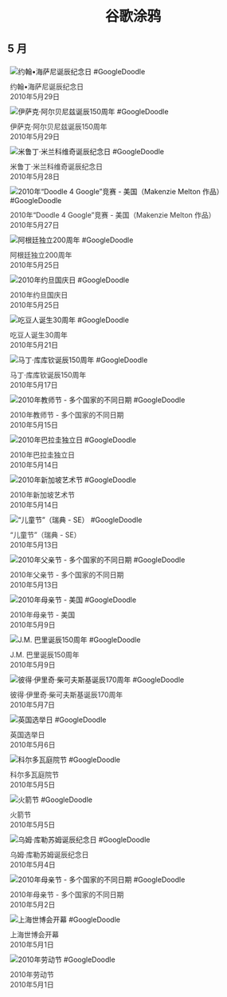 
<h1 align="center"> 谷歌涂鸦 </h1>




## 5 月

<div class="image">


<img src="https://lh3.googleusercontent.com/Qph2mgl11ZlGNYIfzW-Q4-ewD7t1qQjs6W-XrC9zy3BA7JqY0OE27BkGyX9K60InGGrKAV7d0TDUc66EdaAiYTqGBPACUYzEKBIeTvkf=s660" alt="约翰•海萨尼诞辰纪念日 #GoogleDoodle" style="margin: 5px"/>
<div class="info" style="font-size: 14px; color:#333333; margin:5px"><div class="title">约翰•海萨尼诞辰纪念日</div><div class="date">2010年5月29日</div></div>

<img src="https://lh3.googleusercontent.com/cgAKSrmOFlYN9MKnSWujGoPD1yvJFjv40r3mDaT-WADOWYMCSYOF0CKfAIQJ1AoGAiyVDEbFqHYc48GWIGOdrgUedyy5JyoXDrZYFtw4=s660" alt="伊萨克·阿尔贝尼兹诞辰150周年 #GoogleDoodle" style="margin: 5px"/>
<div class="info" style="font-size: 14px; color:#333333; margin:5px"><div class="title">伊萨克·阿尔贝尼兹诞辰150周年</div><div class="date">2010年5月29日</div></div>

<img src="https://lh3.googleusercontent.com/gr3iiMvuQKzxtNfvhxthSlcIE1ZMtlkcjeIK6EW5-eF3SReXoIfsooiGA8QPYXarS8bw-USLXe5SFhnfa96T4gCT4Khc_PHEvApODZI=s660" alt="米鲁丁·米兰科维奇诞辰纪念日 #GoogleDoodle" style="margin: 5px"/>
<div class="info" style="font-size: 14px; color:#333333; margin:5px"><div class="title">米鲁丁·米兰科维奇诞辰纪念日</div><div class="date">2010年5月28日</div></div>

<img src="https://lh3.googleusercontent.com/QAnRhkog0L5NC4n62pTrISR-Y9zrTTC6piMiasnFH_Hq59aNZL7Zy693MpNJQj4lorb7RmL8DdfN22zsZV5HTPwWQPRiG8WK5hAhKIMDPQ=s660" alt="2010年“Doodle 4 Google”竞赛 - 美国（Makenzie Melton 作品） #GoogleDoodle" style="margin: 5px"/>
<div class="info" style="font-size: 14px; color:#333333; margin:5px"><div class="title">2010年“Doodle 4 Google”竞赛 - 美国（Makenzie Melton 作品）</div><div class="date">2010年5月27日</div></div>

<img src="https://lh3.googleusercontent.com/UoQUkaNppz4y2Efb-2-Y2uwBm7qHFiFnU-PL0HKMaAD5kOszCc4OVTkPq-791FCM5U-kMb9pOKvc-sBpiGviqARzyqjFzNGRCwqbe0dH=s660" alt="阿根廷独立200周年 #GoogleDoodle" style="margin: 5px"/>
<div class="info" style="font-size: 14px; color:#333333; margin:5px"><div class="title">阿根廷独立200周年</div><div class="date">2010年5月25日</div></div>

<img src="https://lh3.googleusercontent.com/StQFqtHMzzO-qUbn0r5OfMybx6Yc8uGMclm_jk8L8MCBg7C7kGf5Dxbxm4SWhiSO5FpEQRi-OxU07nNUOIpNrNp4I9ylp66aBXlV42y5=s660" alt="2010年约旦国庆日 #GoogleDoodle" style="margin: 5px"/>
<div class="info" style="font-size: 14px; color:#333333; margin:5px"><div class="title">2010年约旦国庆日</div><div class="date">2010年5月25日</div></div>

<img src="https://lh3.googleusercontent.com/H8hhcUas7f9Pi4aMLTQfSTVk1wwE1d_SPYYGldXn9S8GARJis2ED4EpnIfXzfBhTP8KZM64bFnmgowpU3Ct7b7OznwcRakNOM3mB2KRr=s660" alt="吃豆人诞生30周年 #GoogleDoodle" style="margin: 5px"/>
<div class="info" style="font-size: 14px; color:#333333; margin:5px"><div class="title">吃豆人诞生30周年</div><div class="date">2010年5月21日</div></div>

<img src="https://lh3.googleusercontent.com/NKG8y5CPQyx8IWwT5vUWw0C55bvhcO1U319yTqyTxLW9v9mtgUofdKn1-qBFP_s_U_ew7bZmZvKorNH9tjduABfJHlNZ5h0fr7lGRrmz=s660" alt="马丁·库库钦诞辰150周年 #GoogleDoodle" style="margin: 5px"/>
<div class="info" style="font-size: 14px; color:#333333; margin:5px"><div class="title">马丁·库库钦诞辰150周年</div><div class="date">2010年5月17日</div></div>

<img src="https://lh3.googleusercontent.com/YJ6FGf9lmZ010kSixgIdSy0QYCUcP4jL9QEm4W5YjVeheiL3ZTtg1F0XSTI-NZP9tlhEOq7ZPYzEUkkF8YaODRtEiphT__5MF1kZWEhG=s660" alt="2010年教师节 - 多个国家的不同日期 #GoogleDoodle" style="margin: 5px"/>
<div class="info" style="font-size: 14px; color:#333333; margin:5px"><div class="title">2010年教师节 - 多个国家的不同日期</div><div class="date">2010年5月15日</div></div>

<img src="https://lh3.googleusercontent.com/kKCqLJx3tGpPx88ljFYbY911_BWSCUZ1nWM7_Q1lfxHVUap9JvL-Jo1CAfGPhrHmaWR5740mM2R8yKKO9vLKTJawkHrLfzopy-RVTQB9=s660" alt="2010年巴拉圭独立日 #GoogleDoodle" style="margin: 5px"/>
<div class="info" style="font-size: 14px; color:#333333; margin:5px"><div class="title">2010年巴拉圭独立日</div><div class="date">2010年5月14日</div></div>

<img src="https://lh3.googleusercontent.com/UhXhnhui0zLG1hD93q1ZFVE1sC2YlRhHAEPpmw58HcC0JEIRgToMvwYX8WKZ2KLHE1NaklmYjcsKG4vtScsmwM7p3AaYKdxICxgJoIX-=s660" alt="2010年新加坡艺术节 #GoogleDoodle" style="margin: 5px"/>
<div class="info" style="font-size: 14px; color:#333333; margin:5px"><div class="title">2010年新加坡艺术节</div><div class="date">2010年5月14日</div></div>

<img src="https://lh3.googleusercontent.com/vfDbWK3h-BcfYHMJl_Kn84pjTn0I8akSzg-bnDs_vSkgTb_Gv_jUyLCxu-AvKoIe1Ya8m2HkDIFc3QnEpFwDn9BQkFZTq43yTBbiYqo" alt="“儿童节”（瑞典 - SE） #GoogleDoodle" style="margin: 5px"/>
<div class="info" style="font-size: 14px; color:#333333; margin:5px"><div class="title">“儿童节”（瑞典 - SE）</div><div class="date">2010年5月13日</div></div>

<img src="https://lh3.googleusercontent.com/GqWBybCL8MLAv14fXIKuweo6SMcSi5ekNJa8G9iDbm1uOxuojytT3cEW0mkbGB4ZlAgax_vdknMktC1VLkRw3LZ1Ju3dgs1DHoa8_AU6=s660" alt="2010年父亲节 - 多个国家的不同日期 #GoogleDoodle" style="margin: 5px"/>
<div class="info" style="font-size: 14px; color:#333333; margin:5px"><div class="title">2010年父亲节 - 多个国家的不同日期</div><div class="date">2010年5月13日</div></div>

<img src="https://lh3.googleusercontent.com/h5pEYIno22FhVKum_J-rrp02IhMfratpyj38p2SvKpQLrzc2JYqpPyvsHaHuZzVdiVzMc5AWBznSDn1HZBqenzro8oysjRM1ouccd9-e_w=s660" alt="2010年母亲节 - 美国 #GoogleDoodle" style="margin: 5px"/>
<div class="info" style="font-size: 14px; color:#333333; margin:5px"><div class="title">2010年母亲节 - 美国</div><div class="date">2010年5月9日</div></div>

<img src="https://lh3.googleusercontent.com/LSoHD6THpaM5ABJAtDQQUX0f8Zl9WkEP-LixW12JopYhvOxW_-hfPPZCnlAlyrU8azM9o_BS2H_fe5aBTK2N5wQ-6G3kCkHsFsNi_N9lZA=s660" alt="J.M. 巴里诞辰150周年 #GoogleDoodle" style="margin: 5px"/>
<div class="info" style="font-size: 14px; color:#333333; margin:5px"><div class="title">J.M. 巴里诞辰150周年</div><div class="date">2010年5月9日</div></div>

<img src="https://lh3.googleusercontent.com/Wuo6bFSup5iWvnvFJcPUwgTYYTlKp4I1XvoADf5GYGrB_dJIlLyde77fpgR7gZZtz-_0KWhKvKQ0Fv9Avk087kJ0vF1pXe7RTypW6h4F=s660" alt="彼得·伊里奇·柴可夫斯基诞辰170周年 #GoogleDoodle" style="margin: 5px"/>
<div class="info" style="font-size: 14px; color:#333333; margin:5px"><div class="title">彼得·伊里奇·柴可夫斯基诞辰170周年</div><div class="date">2010年5月7日</div></div>

<img src="https://lh3.googleusercontent.com/Xj3sR_zgEQZBl-IPHhnu8BS8tqo_sPWn7d0DbTRBWGlcaRCAswM6t9X8Q-CbwzwYLR_tl_MxVtogjd0ylAGxgyRBW8i2oZEjBQye1SA=s660" alt="英国选举日 #GoogleDoodle" style="margin: 5px"/>
<div class="info" style="font-size: 14px; color:#333333; margin:5px"><div class="title">英国选举日</div><div class="date">2010年5月6日</div></div>

<img src="https://lh3.googleusercontent.com/HQ7X1SN1kI8mKYzgzO6ZvpseCFbjFbzG5RTduTMvbQRr3SXXSWZCt-vCllyNfDnb6sASbu1hj1z4tiSCbf-sZVT5M0TBSYdoOQ_NHPY=s660" alt="科尔多瓦庭院节 #GoogleDoodle" style="margin: 5px"/>
<div class="info" style="font-size: 14px; color:#333333; margin:5px"><div class="title">科尔多瓦庭院节</div><div class="date">2010年5月5日</div></div>

<img src="https://lh3.googleusercontent.com/gJa2JlYedWUpdW7a8XZ4pqs6ojoZd7roc6kPHHwYRbcf3ePA0aJ6Pe0cd8AmMLR0GNWoWvtZhihFeVKzGzVaRE5AKTIJmON1U2DPjBtq=s660" alt="火箭节 #GoogleDoodle" style="margin: 5px"/>
<div class="info" style="font-size: 14px; color:#333333; margin:5px"><div class="title">火箭节</div><div class="date">2010年5月5日</div></div>

<img src="https://lh3.googleusercontent.com/I9YTSFWzX33EOYUD4XOWKj7q2hMbv8Umogt-ny4qd3ySUpEcvytO6dBKyTWFMUJyHO3yF2d-WIsbh2jz97MBF134MdbKMve0eC18_t9_0w=s660" alt="乌姆·库勒苏姆诞辰纪念日 #GoogleDoodle" style="margin: 5px"/>
<div class="info" style="font-size: 14px; color:#333333; margin:5px"><div class="title">乌姆·库勒苏姆诞辰纪念日</div><div class="date">2010年5月4日</div></div>

<img src="//www.google.com/logos/2010/mothersday10-hp.gif" alt="2010年母亲节 - 多个国家的不同日期 #GoogleDoodle" style="margin: 5px"/>
<div class="info" style="font-size: 14px; color:#333333; margin:5px"><div class="title">2010年母亲节 - 多个国家的不同日期</div><div class="date">2010年5月2日</div></div>

<img src="https://lh3.googleusercontent.com/PoyawqIR2G_lUXBZur2JlqIb0LDVkpmg4M3m4qromGZ5mKi1T4GNcsGw9EssrkJuG2c1R6icWSQ9gbx95FdfPB84RQAMJbFigyYg4YCkGw=s660" alt="上海世博会开幕 #GoogleDoodle" style="margin: 5px"/>
<div class="info" style="font-size: 14px; color:#333333; margin:5px"><div class="title">上海世博会开幕</div><div class="date">2010年5月1日</div></div>

<img src="https://lh3.googleusercontent.com/-mBWFvg9AYF11Dwozqe-OrvVGJ6QNzfd81fkhmj9waWziNjtrd7X7-eEQk11VZear_dZzs90-fKSnnN7IAB8iEZftvrrDBxlib1OdLP2yA=s660" alt="2010年劳动节 #GoogleDoodle" style="margin: 5px"/>
<div class="info" style="font-size: 14px; color:#333333; margin:5px"><div class="title">2010年劳动节</div><div class="date">2010年5月1日</div></div>

</div>









